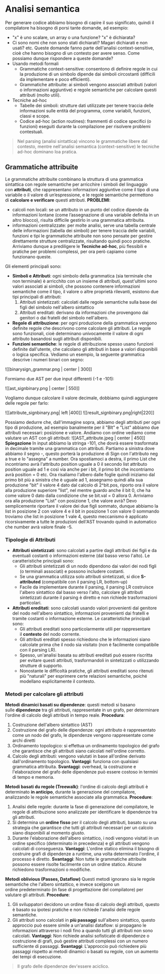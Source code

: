 ```table-of-contents
```
# Analisi semantica
Per generare codice abbiamo bisogno di capire il suo significato, quindi il compilatore ha bisogno di porsi tante domande, ad esempio:
- "x" è uno scalare, un array o una funzione? "x" è dichiarata?
- Ci sono nomi che non sono stati dichiarati? Magari dichiarati e non usati? etc.
Queste domande fanno parte dell'analisi context-sensitive, cioè che hanno bisogno di un contesto per avere senso.
Come possiamo dunque rispondere a queste domande?
- Usando metodi formali
	- Grammatiche context-sensitive: consentono di definire regole in cui la produzione di un simbolo dipende dai simboli circostanti (difficili da implementare e poco efficienti).
	- Grammatiche attribuite: ai simboli vengono associati attributi (valori o informazioni aggiuntive) e regole semantiche per calcolare questi attributi (molto utili).
- Tecniche ad-hoc
	- Tabelle dei simboli: strutture dati utilizzate per tenere traccia delle informazioni sulle entità del programma, come variabili, funzioni, classi e scope.
	- Codice ad-hoc (action routines): frammenti di codice specifici (o funzioni) eseguiti durante la compilazione per risolvere problemi contestuali.

> Nel parsing (analisi sintattica) vincono le grammatiche libere dal contesto, mentre nell'analisi semantica (context-sensitive) le tecniche ad-hoc dominano loa pratica.

## Grammatiche attribuite
Le grammatiche attribuite combinano la struttura di una grammatica sintattica con regole semantiche per arricchire i simboli del linguaggio con **attributi**, che rappresentano informazioni aggiuntive come il tipo di una variabile o il valore di un’espressione, e le regole semantiche permettono di **calcolare e verificare** questi attributi.
**PROBLEMI**: 
- calcoli non locali: se un attributo in un punto del codice dipende da informazioni lontane (come l’assegnazione di una variabile definita in un altro blocco), risulta difficile gestirlo in una grammatica attribuita.
- informazioni centralizzate: per molte analisi, serve una tabella centrale delle informazioni (tabella dei simboli) per tenere traccia delle variabili, funzioni e tipi le grammatiche attribuite non sono pensate per gestire direttamente strutture centralizzate, risultando quindi poco pratiche.
Arriviamo dunque a prediligere le **Tecniche ad-hoc**, più flessibili e pratiche per problemi complessi, per ora però capiamo come funzionano queste.

Gli elementi principali sono:
- **Simboli e Attributi**: ogni simbolo della grammatica (sia terminale che non terminale) è arricchito con un insieme di attributi, quest'ultimi sono valori associati ai simboli, che possono contenere informazioni semantiche come il tipo, il valore o altre proprietà rilevanti, esistono due tipi principali di attributi:
	1. Attributi sintetizzati: calcolati dalle regole semantiche sulla base dei figli del simbolo nell'albero sintattico
	2. Attributi ereditati: derivano da informazioni che provengono dai genitori o dai fratelli del simbolo nell'albero.
- **Regole  di attribuzione**: per ogni produzione della grammatica vengono definite regole che descrivono come calcolare gli attributi. Le regole sono funzionali, cioè determinano univocamente il valore di ogni attributo basandosi sugli attributi disponibili.
- **Funzioni semantiche**: le regole di attribuzione spesso usano funzioni definite dall'utente, che calcolano gli attributi in base a valori disponibili o logica specifica.
Vediamo un esempio, la seguente grammatica descrive i numeri binari con segno:

![[binarysign_grammar.png | center | 300]]

Formiamo due AST per due input differenti (-1 e -101):

![[ast_signbinary.png | center | 550]]

Vogliamo dunque calcolare il valore decimale, dobbiamo quindi aggiungere delle regole per farlo:

![[attribute_signbinary.png| left |400]] ![[result_signbinary.png|right|220]]

Possiamo dedurre che, dall'immagine sopra, abbiamo degli attributi per ogni tipo di produzione, ad esempio banalmente per il "BIt" e "List" abbiamo due attributi necessari: posizione e valore.
Andiamo con ordine vediamo come valutare un AST con gli attributi:
 ![[AST_attribute.jpeg | center | 450]]
 **Spiegazione**
 In input abbiamo la stringa -101, che dovrà essere trasformata in decimale tramite una grammatica con attributi.
 Partiamo a sinistra dove abbiamo il segno -, questo porterà la produzione di Sign con l'attributo neg a true e lo "assegna" a number.
 Ora spostiamoci a destra, il primo List che incontriamo avrà l'attributo position uguale a 0 il secondo list attributo position uguale ad 1 e così via anche per i bit, il primo bit che incontriamo avrà position = 0 etc.
 Ora risaliamo l'albero dalle foglie quindi iniziamo dal primo bit più a sinistra che è uguale ad 1, assegnamo quindi alla sua produzione "bit" il valore 4 dato dal calcolo di 2^bit.pos, riporto ora il valore alla produzione superiore "list", nel mentre guardo anche il bit 0, che ha come valore 0 dato dalla condizione che se bit.val = 0 allora 0.
 Arriviamo ora alla produzione "List" con posizione 1, che valore avrà? Devo semplicemente riportare il valore dei due figli sommato, dunque abbiamo la list in posizione 2 con valore 4 e il bit in posizione 1 con valore 0 sommando troviamo che list in posizione 1 vale 4, questo meccanismo è applicato ricorsivamente a tutte le produzioni dell'AST trovando quindi in automatico che number avrà valore finale -5.

### Tipologie di Attributi
- **Attributi sintetizzati**: sono calcolati a partire dagli attributi dei figli e da eventuali costanti o informazioni esterne (dal basso verso l'alto). Le caratteristiche principali sono:
	- Gli attributi sintetizzati di un nodo dipendono dai valori dei nodi figli (o terminali associati) e possono includere costanti.
	- Se una grammatica utilizza solo attributi sintetizzati, si dice **S-attributed** (compatibile con il parsing LR, bottom-up)
	- Facile da implementare durante il parsing, il parsing LR costruisce l'albero sintattico dal basso verso l'alto, calcolare gli attributi sintetizzati durante il parsing è diretto e non richiede trasformazioni particolari.
- **Attributi ereditati**: sono calcolati usando valori provenienti dal genitore del nodo nell'albero sintattico, informazioni provenienti dai fratelli e tramite costanti o informazione esterne. Le caratteristiche principali sono:
	- Gli attributi ereditati sono particolarmente utili per rappresentare il **contesto** del nodo corrente.
	- Gli attributi ereditati spesso richiedono che le informazioni siano calcolate prima che il nodo sia visitato (non è facilmente compatibile con il parsing LR).
	- Spesso, un'analisi basata su attributi ereditati può essere riscritta per evitare questi attributi, trasformandoli in sintetizzati o utilizzando strutture di supporto.
	- Nonostante le difficoltà pratiche, gli attributi ereditati sono ritenuti più "naturali" per esprimere certe relazioni semantiche, poiché modellano esplicitamente il contesto.

### Metodi per calcolare gli attributi
**Metodi dinamici basati su dipendenze**: questi metodi si basano sulle **dipendenze** tra gli attributi, rappresentate in un grafo, per determinare l'ordine di calcolo degli attributi in tempo reale.
**Procedura**: 
1. Costruzione dell'albero sintattico (AST)
2. Costruzione del grafo delle dipendenze: ogni attributo è rappresentato come un nodo del grafo, le dipendenze vengono rappresentate come archi diretti
3. Ordinamento topologico: si effettua un ordinamento topologico del grafo che garantisce che gli attributi siano calcolati nell'ordine corretto.
4. Calcolo degli attributi: vengono valutati in base all'ordine derivato dall'ordinamento topologico.
**Vantaggi**: funziona con qualsiasi grammatica attribuita.
**Svantaggi**: overhead, la costruzione e l'elaborazione del grafo delle dipendenze può essere costoso in termini di tempo e memoria.

**Metodi basati du regole (Treewalk)**: l'ordine di calcolo degli attributi è determinato **in anticipo**, durante la generazione del compilatore, analizzando le regole semantiche associate alla grammatica.
**Procedure**:
1. Analisi delle regole: durante la fase di generazione del compilatore, le regole di attribuzione sono analizzate per identificare le dipendenze tra gli attributi.
2. Si determina un **ordine fisso** per il calcolo degli attributi, basato su una strategia che garantisce che tutti gli attributi necessari per un calcolo siano disponibili al momento giusto.
3. Durante l'elaborazione dell'albero sintattico, i nodi vengono visitati in un ordine specifico (determinato in precedenza) e gli attributi vengono calcolati di conseguenza.
**Vantaggi**: L'ordine statico elimina il bisogno di costruire grafi di dipendenze a runtime, una volta determinato l'ordine, il processo è diretto.
**Svantaggi**: Non tutte le grammatiche attribuite possono essere risolte facilmente con un ordine statico. Alcune richiedono trasformazioni o modifiche.

**Metodi oblivious (Passes, Dataflow)**
Questi metodi ignorano sia le regole semantiche che l'albero sintattico, e invece scelgono un ordine predeterminato (in fase di progettazione del compilatore) per valutare gli attributi.
**Procedure**:
1. Gli sviluppatori decidono un ordine fisso di calcolo degli attributi, questo è basato su ipotesi pratiche e non richiede l'analisi delle regole semantiche.
2. Gli attributi sono calcolati in **più passaggi** sull'albero sintattico, questo approccio può essere simile a un'analisi dataflow: si propagano le informazioni attraverso i nodi fino a quando tutti gli attributi non sono calcolati.
**Vantaggi**: Non richiede analisi sofisticate di dipendenze o costruzione di grafi, può gestire attributi complessi con un numero sufficiente di passaggi.
**Svantaggi**: L'approccio può richiedere più passaggi rispetto ai metodi dinamici o basati su regole, con un aumento dei tempi di esecuzione.

>Il grafo delle dipendenze dev'essere aciclico.